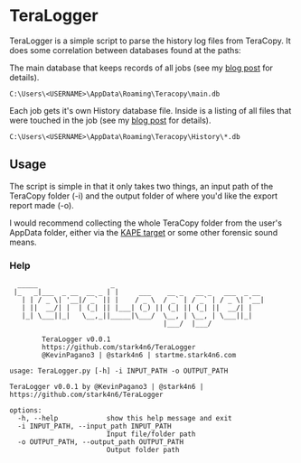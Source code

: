 # TeraLogger



TeraLogger is a simple script to parse the history log files from TeraCopy. It does some correlation between databases found at the paths:

The main database that keeps records of all jobs (see my [blog post](https://www.stark4n6.com/2018/11/teracopy-forensic-analysis-part-1.html) for details).
```
C:\Users\<USERNAME>\AppData\Roaming\Teracopy\main.db
```

Each job gets it's own History database file. Inside is a listing of all files that were touched in the job (see my [blog post](https://www.stark4n6.com/2018/11/teracopy-forensic-analysis-part-2.html) for details).
```
C:\Users\<USERNAME>\AppData\Roaming\Teracopy\History\*.db
```

## Usage
The script is simple in that it only takes two things, an input path of the TeraCopy folder (-i) and the output folder of where you'd like the export report made (-o).

I would recommend collecting the whole TeraCopy folder from the user's AppData folder, either via the [KAPE target](https://github.com/stark4n6/KapeFiles/blob/master/Targets/Apps/TeraCopy.tkape) or some other forensic sound means.

### Help
```
  _____                  _
 |_   _|___  _ __  __ _ | |     ___    __ _   __ _   ___  _ __
   | | / _ \| '__|/ _` || |    / _ \  / _` | / _` | / _ \| '__|
   | ||  __/| |  | (_| || |___| (_) || (_| || (_| ||  __/| |
   |_| \___||_|   \__,_||_____|\___/  \__, | \__, | \___||_|
                                      |___/  |___/

        TeraLogger v0.0.1
        https://github.com/stark4n6/TeraLogger
        @KevinPagano3 | @stark4n6 | startme.stark4n6.com

usage: TeraLogger.py [-h] -i INPUT_PATH -o OUTPUT_PATH

TeraLogger v0.0.1 by @KevinPagano3 | @stark4n6 | https://github.com/stark4n6/TeraLogger

options:
  -h, --help            show this help message and exit
  -i INPUT_PATH, --input_path INPUT_PATH
                        Input file/folder path
  -o OUTPUT_PATH, --output_path OUTPUT_PATH
                        Output folder path
```
